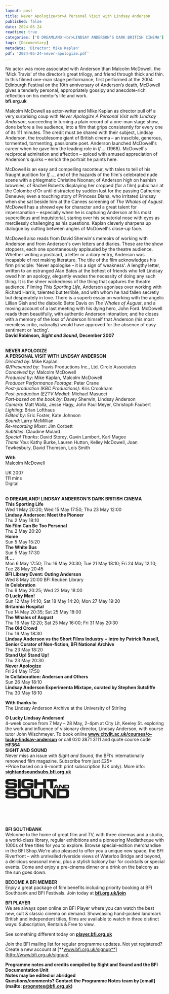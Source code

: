 ```yaml
---
layout: post
title: Never Apologize<br>A Personal Visit with Lindsay Anderson
published: false
date: 2024-05-24
readtime: true
categories: ['O DREAMLAND!<br>LINDSAY ANDERSON’S DARK BRITISH CINEMA']
tags: [Documentary]
metadata: 'Director: Mike Kaplan'
pdf: '2024-05-24-never-apologize.pdf'
---
```

No actor was more associated with Anderson than Malcolm McDowell, the ‘Mick Travis’ of the director’s great trilogy, and friend through thick and thin. In this filmed one-man stage performance, first performed at the 2004 Edinburgh Festival on the 10th anniversary of Anderson’s death, McDowell gives a tenderly personal, appropriately gossipy and anecdote-rich reflection on his mentor’s life and work.  
**bfi.org.uk**  

Malcolm McDowell as actor-writer and Mike Kaplan as director pull off a very surprising coup with _Never Apologize A Personal Visit with Lindsay Anderson_, succeeding in turning a plain record of a one-man stage show, done before a live audience, into a film that grips consistently for every one of its 111 minutes. The credit must be shared with their subject, Lindsay Anderson, the troublesome giant of British cinema – an irascible, generous, tormented, tormenting, passionate poet. Anderson launched McDowell's career when he gave him the leading role in _If...._ (1968). McDowell's reciprocal admiration and affection – spiced with amused appreciation of Anderson's quirks – enrich the portrait he paints here.

McDowell is an easy and compelling raconteur, with tales to tell of his fraught audition for _If...._, and of the hazards of the film's celebrated nude scene with a phlegmatic Christine Noonan; of Anderson high on hashish brownies; of Rachel Roberts displaying her cropped (for a film) pubic hair at the Colombe d'Or until distracted by sudden lust for the passing Catherine Deneuve; even a touching story of Princess Diana, who irritated Lindsay when she sat beside him at the Cannes screening of _The Whales of August_. McDowell has a shrewd eye for character and a great talent for impersonation – especially when he is capturing Anderson at his most supercilious and inquisitorial, staring over his senatorial nose with eyes as mercilessly challenging as his questions. Kaplan cleverly sharpens up dialogue by cutting between angles of McDowell's close-up face.

McDowell also reads from David Sherwin's memoirs of working with Anderson and from Anderson's own letters and diaries. These are the show stoppers, each one spontaneously applauded by the theatre audience. Whether writing a postcard, a letter or a diary entry, Anderson was incapable of not making literature. The title of the film acknowledges his firm principle: ‘Never apologise – it is a sign of weakness’. A lengthy letter, written to an estranged Alan Bates at the behest of friends who felt Lindsay owed him an apology, elegantly evades the necessity of doing any such thing. It is the sheer wickedness of the thing that captures the theatre audience. Filming _This Sporting Life_, Anderson agonises over working with Richard Harris, talented but terrible, and with whom he had fallen secretly but desperately in love. There is a superb essay on working with the angelic Lillian Gish and the diabolic Bette Davis on _The Whales of August_, and a moving account of a last meeting with his dying hero, John Ford. McDowell reads them beautifully, with authentic Anderson intonation; and he closes with a memory of the loss of Anderson himself that Anderson (his most merciless critic, naturally) would have approved for the absence of easy sentiment or 'acting'.  
**David Robinson, _Sight and Sound_, December 2007**  
<br>

**NEVER APOLOGIZE  
A PERSONAL VISIT WITH LINDSAY ANDERSON**  
_Directed by_: Mike Kaplan  
_©/Presented by_: Travis Productions Inc., Ltd. Circle Associates  
_Conceived by_: Malcolm McDowell  
_Produced by_: Mike Kaplan, Malcolm McDowell  
_Producer Performance Footage_: Peter Crane  
_Post-production (KBC Productions)_: Kris Crookham  
_Post-production (EZTV Media)_: Michael Masucci  
_Part-based on the book by_: Davey Sherwin, Lindsay Anderson  
_Camera_: Matt Walla, Jesse Hagy, John Paul Meyer, Christoph Faubert  
_Lighting_: Brian Lofthaus  
_Edited by_: Eric Foster, Kate Johnson  
_Sound_: Larry McMillian  
_Re-recording Mixer_: Jim Corbett  
_Subtitles_: Claudine Mulard  
_Special Thanks_: David Storey, Gavin Lambert, Karl Magee  
_Thank You_: Kathy Burke, Lauren Hutton, Kelley McDowell, Joan Tewkesbury, David Thomson, Lois Smith  

**With**  
Malcolm McDowell  

UK 2007  
111 mins  
Digital  
<br>

**O DREAMLAND! LINDSAY ANDERSON’S DARK BRITISH CINEMA**  
**This Sporting Life**  
Wed 1 May 20:20; Wed 15 May 17:50; Thu 23 May 12:00  
**Lindsay Anderson: Meet the Pioneer**  
Thu 2 May 18:10  
**No Film Can Be Too Personal**  
Thu 2 May 20:20  
**Home**  
Sun 5 May 15:20  
**The White Bus**  
Sun 5 May 17:30  
**If….**  
Mon 6 May 17:50; Thu 16 May 20:30; Tue 21 May 18:10; Fri 24 May 12:10; Tue 28 May 20:45  
**BFI Library Event: Outing Anderson**  
Wed 8 May 20:00 BFI Reuben Library  
**In Celebration**  
Thu 9 May 20:25; Wed 22 May 18:00  
**O Lucky Man!**  
Sun 12 May 14:10; Sat 18 May 14:20; Mon 27 May 19:20  
**Britannia Hospital**  
Tue 14 May 20:35; Sat 25 May 18:00  
**The Whales of August**  
Thu 16 May 12:20; Sat 25 May 16:00; Fri 31 May 20:30  
**The Old Crowd**  
Thu 16 May 18:30  
**Lindsay Anderson vs the Short Films Industry + intro by Patrick Russell, Senior Curator of Non-fiction, BFI National Archive**  
Thu 23 May 18:20  
**Stand Up! Stand Up!**  
Thu 23 May 20:30  
**Never Apologize**  
Fri 24 May 17:50  
**In Collaboration: Anderson and Others**  
Sun 26 May 18:10  
**Lindsay Anderson Experimenta Mixtape, curated by Stephen Sutcliffe**  
Thu 30 May 18:10  

**With thanks to**  
The Lindsay Anderson Archive at the University of Stirling  

**O Lucky Lindsay Anderson!**  
4-week course from 7 May – 28 May, 2-4pm at City Lit, Keeley St. exploring the work and influence of visionary director, Lindsay Anderson, with course tutor John Wischmeyer. To book online **www.citylit.ac.uk/courses/o-lucky-lindsay-anderson** or call 020 3871 3111 and quote course code **HF364**
<br>
**SIGHT AND SOUND**<br>
Never miss an issue with _Sight and Sound_, the BFI’s internationally renowned film magazine. Subscribe from just £25*<br>
*Price based on a 6-month print subscription (UK only). More info: [**sightandsoundsubs.bfi.org.uk**](https://sightandsoundsubs.bfi.org.uk/subscribe)

<img style="float: left;" src="/img/sight-and-sound.jpg" width="40%" height="40%"><br><br><br><br><br><br><br><br>

**BFI SOUTHBANK**  
Welcome to the home of great film and TV, with three cinemas and a studio, a world-class library, regular exhibitions and a pioneering Mediatheque with 1000s of free titles for you to explore. Browse special-edition merchandise in the BFI Shop.We&#39;re also pleased to offer you a unique new space, the BFI Riverfront – with unrivalled riverside views of Waterloo Bridge and beyond, a delicious seasonal menu, plus a stylish balcony bar for cocktails or special events. Come and enjoy a pre-cinema dinner or a drink on the balcony as the sun goes down.  

**BECOME A BFI MEMBER**  
Enjoy a great package of film benefits including priority booking at BFI Southbank and BFI Festivals. Join today at [**bfi.org.uk/join**](http://www.bfi.org.uk/join)  

**BFI PLAYER**  
 We are always open online on BFI Player where you can watch the best new, cult &amp; classic cinema on demand. Showcasing hand-picked landmark British and independent titles, films are available to watch in three distinct ways: Subscription, Rentals &amp; Free to view.  

See something different today on [**player.bfi.org.uk**](https://player.bfi.org.uk)  

Join the BFI mailing list for regular programme updates. Not yet registered? Create a new account at [**www.bfi.org.uk/signup**](http://www.bfi.org.uk/signup)

**Programme notes and credits compiled by Sight and Sound and the BFI Documentation Unit  
Notes may be edited or abridged  
Questions/comments? Contact the Programme Notes team by [email](mailto: prognotes@bfi.org.uk)**
<!--stackedit_data:
eyJoaXN0b3J5IjpbMTA1NTk3MjkyOV19
-->
